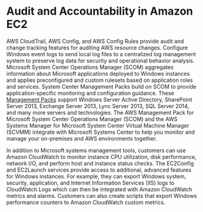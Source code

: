 # Audit and Accountability in Amazon EC2<a name="audit-accountabilityt"></a>

AWS CloudTrail, AWS Config, and AWS Config Rules provide audit and change tracking features for auditing AWS resource changes\. Configure Windows event logs to send local log files to a centralized log management system to preserve log data for security and operational behavior analysis\. Microsoft System Center Operations Manager \(SCOM\) aggregates information about Microsoft applications deployed to Windows instances and applies preconfigured and custom rulesets based on application roles and services\. System Center Management Packs build on SCOM to provide application\-specific monitoring and configuration guidance\. These [Management Packs](http://social.technet.microsoft.com/wiki/contents/articles/16174.microsoft-management-packs.aspx) support Windows Server Active Directory, SharePoint Server 2013, Exchange Server 2013, Lync Server 2013, SQL Server 2014, and many more servers and technologies\. The AWS Management Pack for Microsoft System Center Operations Manager \(SCOM\) and the AWS Systems Manager for Microsoft System Center Virtual Machine Manager \(SCVMM\) integrate with Microsoft Systems Center to help you monitor and manage your on\-premises and AWS environments together\.

In addition to Microsoft systems management tools, customers can use Amazon CloudWatch to monitor instance CPU utilization, disk performance, network I/O, and perform host and instance status checks\. The EC2Config and EC2Launch services provide access to additional, advanced features for Windows instances\. For example, they can export Windows system, security, application, and Internet Information Services \(IIS\) logs to CloudWatch Logs which can then be integrated with Amazon CloudWatch metrics and alarms\. Customers can also create scripts that export Windows performance counters to Amazon CloudWatch custom metrics\.

